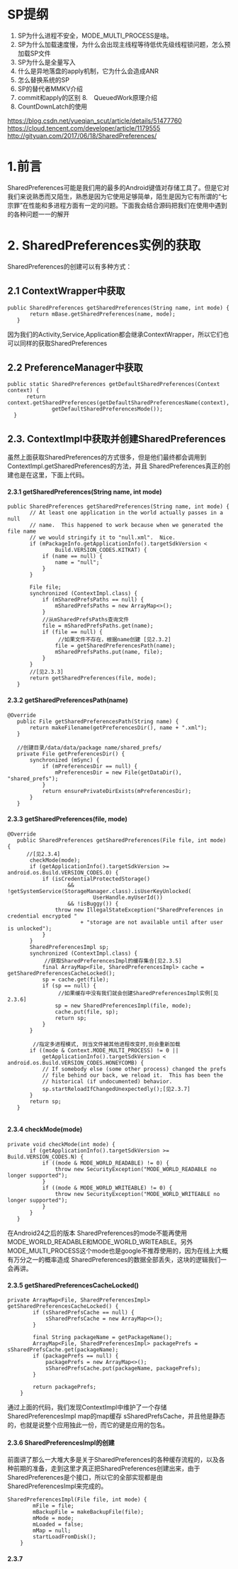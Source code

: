 # SP提纲

1. SP为什么进程不安全，MODE_MULTI_PROCESS是啥。
2. SP为什么加载速度慢，为什么会出现主线程等待低优先级线程锁问题，怎么预加载SP文件
3. SP为什么是全量写入
4. 什么是异地落盘的apply机制，它为什么会造成ANR
5. 怎么替换系统的SP
6. SP的替代者MMKV介绍
7. commit和apply的区别
8.　QueuedWork原理介绍
9. CountDownLatch的使用


https://blog.csdn.net/yueqian_scut/article/details/51477760
https://cloud.tencent.com/developer/article/1179555
http://gityuan.com/2017/06/18/SharedPreferences/


# 1.前言

SharedPreferences可能是我们用的最多的Android键值对存储工具了。但是它对我们来说熟悉而又陌生，熟悉是因为它使用足够简单，陌生是因为它有所谓的“七宗罪”在性能和多进程方面有一定的问题。下面我会结合源码把我们在使用中遇到的各种问题一一的解开

# 2. SharedPreferences实例的获取

SharedPreferences的创建可以有多种方式：

## 2.1 ContextWrapper中获取

```
public SharedPreferences getSharedPreferences(String name, int mode) {
       return mBase.getSharedPreferences(name, mode);
   }

```

因为我们的Activity,Service,Application都会继承ContextWrapper，所以它们也可以同样的获取SharedPreferences


## 2.2 PreferenceManager中获取

```
public static SharedPreferences getDefaultSharedPreferences(Context context) {
      return context.getSharedPreferences(getDefaultSharedPreferencesName(context),
              getDefaultSharedPreferencesMode());
  }

```

## 2.3. ContextImpl中获取并创建SharedPreferences

虽然上面获取SharedPreferences的方式很多，但是他们最终都会调用到ContextImpl.getSharedPreferences的方法，并且 SharedPreferences真正的创建也是在这里，下面上代码。

#### 2.3.1 getSharedPreferences(String name, int mode)

```
public SharedPreferences getSharedPreferences(String name, int mode) {
       // At least one application in the world actually passes in a null
       // name.  This happened to work because when we generated the file name
       // we would stringify it to "null.xml".  Nice.
       if (mPackageInfo.getApplicationInfo().targetSdkVersion <
               Build.VERSION_CODES.KITKAT) {
           if (name == null) {
               name = "null";
           }
       }

       File file;
       synchronized (ContextImpl.class) {
           if (mSharedPrefsPaths == null) {
               mSharedPrefsPaths = new ArrayMap<>();
           }
           //从mSharedPrefsPaths查询文件
           file = mSharedPrefsPaths.get(name);
           if (file == null) {
                //如果文件不存在，根据name创建 [见2.3.2]
               file = getSharedPreferencesPath(name);
               mSharedPrefsPaths.put(name, file);
           }
       }
       //[见2.3.3]
       return getSharedPreferences(file, mode);
   }

```

#### 2.3.2 getSharedPreferencesPath(name)

```
@Override
   public File getSharedPreferencesPath(String name) {
       return makeFilename(getPreferencesDir(), name + ".xml");
   }

   //创建目录/data/data/package name/shared_prefs/
   private File getPreferencesDir() {
       synchronized (mSync) {
           if (mPreferencesDir == null) {
               mPreferencesDir = new File(getDataDir(), "shared_prefs");
           }
           return ensurePrivateDirExists(mPreferencesDir);
       }
   }

```

#### 2.3.3 getSharedPreferences(file, mode)

```
@Override
   public SharedPreferences getSharedPreferences(File file, int mode) {
      //[见2.3.4]
       checkMode(mode);
       if (getApplicationInfo().targetSdkVersion >= android.os.Build.VERSION_CODES.O) {
           if (isCredentialProtectedStorage()
                   && !getSystemService(StorageManager.class).isUserKeyUnlocked(
                           UserHandle.myUserId())
                   && !isBuggy()) {
               throw new IllegalStateException("SharedPreferences in credential encrypted "
                       + "storage are not available until after user is unlocked");
           }
       }
       SharedPreferencesImpl sp;
       synchronized (ContextImpl.class) {
          　//获取SharedPreferencesImpl的缓存集合[见2.3.5]
           final ArrayMap<File, SharedPreferencesImpl> cache = getSharedPreferencesCacheLocked();
           sp = cache.get(file);
           if (sp == null) {
                //如果缓存中没有我们就会创建SharedPreferencesImpl实例[见2.3.6]
               sp = new SharedPreferencesImpl(file, mode);
               cache.put(file, sp);
               return sp;
           }
       }

        //指定多进程模式, 则当文件被其他进程改变时,则会重新加载
       if ((mode & Context.MODE_MULTI_PROCESS) != 0 ||
           getApplicationInfo().targetSdkVersion < android.os.Build.VERSION_CODES.HONEYCOMB) {
           // If somebody else (some other process) changed the prefs
           // file behind our back, we reload it.  This has been the
           // historical (if undocumented) behavior.
           sp.startReloadIfChangedUnexpectedly();[见2.3.7]
       }
       return sp;
   }


```

#### 2.3.4 checkMode(mode)

```
private void checkMode(int mode) {
       if (getApplicationInfo().targetSdkVersion >= Build.VERSION_CODES.N) {
           if ((mode & MODE_WORLD_READABLE) != 0) {
               throw new SecurityException("MODE_WORLD_READABLE no longer supported");
           }
           if ((mode & MODE_WORLD_WRITEABLE) != 0) {
               throw new SecurityException("MODE_WORLD_WRITEABLE no longer supported");
           }
       }
   }

```

在Android24之后的版本 SharedPreferences的mode不能再使用MODE_WORLD_READABLE和MODE_WORLD_WRITEABLE。另外MODE_MULTI_PROCESS这个mode也是google不推荐使用的，因为在线上大概有万分之一的概率造成 SharedPreferences的数据全部丢失，这块的逻辑我们一会再讲。

#### 2.3.5 getSharedPreferencesCacheLocked()

```
private ArrayMap<File, SharedPreferencesImpl> getSharedPreferencesCacheLocked() {
        if (sSharedPrefsCache == null) {
            sSharedPrefsCache = new ArrayMap<>();
        }

        final String packageName = getPackageName();
        ArrayMap<File, SharedPreferencesImpl> packagePrefs = sSharedPrefsCache.get(packageName);
        if (packagePrefs == null) {
            packagePrefs = new ArrayMap<>();
            sSharedPrefsCache.put(packageName, packagePrefs);
        }

        return packagePrefs;
    }

```
通过上面的代码，我们发现ContextImpl中维护了一个存储SharedPreferencesImpl map的map缓存 sSharedPrefsCache，并且他是静态的，也就是说整个应用独此一份，而它的键是应用的包名。

#### 2.3.6 SharedPreferencesImpl的创建

前面讲了那么一大堆大多是关于SharedPreferences的各种缓存流程的，以及各种前期的准备，走到这里才真正把SharedPreferences创建出来，由于SharedPreferences是个接口，所以它的全部实现都是由
SharedPreferencesImpl来完成的。

```
SharedPreferencesImpl(File file, int mode) {
        mFile = file;
        mBackupFile = makeBackupFile(file);
        mMode = mode;
        mLoaded = false;
        mMap = null;
        startLoadFromDisk();
    }

```

#### 2.3.7
